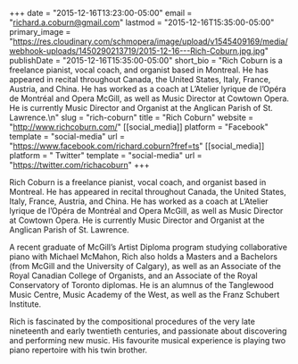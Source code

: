 +++
date = "2015-12-16T13:23:00-05:00"
email = "richard.a.coburn@gmail.com"
lastmod = "2015-12-16T15:35:00-05:00"
primary_image = "https://res.cloudinary.com/schmopera/image/upload/v1545409169/media/webhook-uploads/1450290213719/2015-12-16---Rich-Coburn.jpg.jpg"
publishDate = "2015-12-16T15:35:00-05:00"
short_bio = "Rich Coburn is a freelance pianist, vocal coach, and organist based in Montreal. He has appeared in recital throughout Canada, the United States, Italy, France, Austria, and China. He has worked as a coach at L’Atelier lyrique de l’Opéra de Montréal and Opera McGill, as well as Music Director at Cowtown Opera. He is currently Music Director and Organist at the Anglican Parish of St. Lawrence.\n"
slug = "rich-coburn"
title = "Rich Coburn"
website = "http://www.richcoburn.com/"
[[social_media]]
platform = "Facebook"
template = "social-media"
url = "https://www.facebook.com/richard.coburn?fref=ts"
[[social_media]]
platform = " Twitter"
template = "social-media"
url = "https://twitter.com/richacoburn"
+++

Rich Coburn is a freelance pianist, vocal coach, and organist based in Montreal. He has appeared in recital throughout Canada, the United States, Italy, France, Austria, and China. He has worked as a coach at L’Atelier lyrique de l’Opéra de Montréal and Opera McGill, as well as Music Director at Cowtown Opera. He is currently Music Director and Organist at the Anglican Parish of St. Lawrence.

A recent graduate of McGill’s Artist Diploma program studying collaborative piano with Michael McMahon, Rich also holds a Masters and a Bachelors (from McGill and the University of Calgary), as well as an Associate of the Royal Canadian College of Organists, and an Associate of the Royal Conservatory of Toronto diplomas. He is an alumnus of the Tanglewood Music Centre, Music Academy of the West, as well as the Franz Schubert Institute. 

Rich is fascinated by the compositional procedures of the very late nineteenth and early twentieth centuries, and passionate about discovering and performing new music. His favourite musical experience is playing two piano repertoire with his twin brother.

